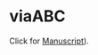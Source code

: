 # viaABC

Click for [Manuscript](https://github.com/jp4474/viaABC_manuscript/blob/main/Generative%20Language%20Modeling%20for%20Causal%20Inference%20on%20Dynamical%20Data/Park_etal.pdf)).

